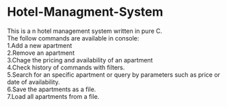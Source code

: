 # Hotel-Managment-System <br>
This is a n hotel management system written in pure C. <br>
The follow commands are available in console: <br>
1.Add a new apartment <br>
2.Remove an apartment <br>
3.Chage the pricing and availability of an apartment <br>
4.Check history of commands with filters. <br>
5.Search for an specific apartment or query by parameters such as price or date of availability. <br>
6.Save the apartments as a file. <br>
7.Load all apartments from a file. <br>
